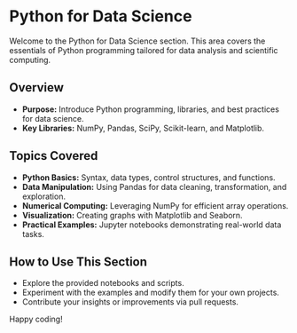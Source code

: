 # Python for Data Science

Welcome to the Python for Data Science section. This area covers the essentials of Python programming tailored for data analysis and scientific computing.

## Overview
- **Purpose:** Introduce Python programming, libraries, and best practices for data science.
- **Key Libraries:** NumPy, Pandas, SciPy, Scikit-learn, and Matplotlib.

## Topics Covered
- **Python Basics:** Syntax, data types, control structures, and functions.
- **Data Manipulation:** Using Pandas for data cleaning, transformation, and exploration.
- **Numerical Computing:** Leveraging NumPy for efficient array operations.
- **Visualization:** Creating graphs with Matplotlib and Seaborn.
- **Practical Examples:** Jupyter notebooks demonstrating real-world data tasks.

## How to Use This Section
- Explore the provided notebooks and scripts.
- Experiment with the examples and modify them for your own projects.
- Contribute your insights or improvements via pull requests.

Happy coding!
